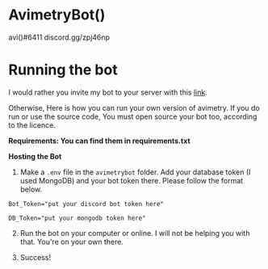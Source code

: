 # AvimetryBot()


avi()#6411
discord.gg/zpj46np

# Running the bot
I would rather you invite my bot to your server with this [link](https://discord.com/oauth2/authorize?client_id=756257170521063444&scope=bot&permissions=2147483647).

Otherwise, Here is how you can run your own version of avimetry. If you do run or use the source code, You must open source your bot too, according to the licence.

**Requirements: You can find them in requirements.txt**

**Hosting the Bot**
1. Make a `.env` file in the `avimetrybot` folder. Add your database token (I used MongoDB) and your bot token there. Please follow the format below.
```
Bot_Token="put your discord bot token here"

DB_Token="put your mongodb token here"
```
2. Run the bot on your computer or online. I will not be helping you with that. You're on your own there. 

3. Success!
